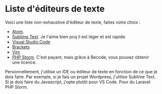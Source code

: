 # Liste d'éditeurs de texte

Voici une liste non-exhaustive d'éditeur de texte, faites votre choix :

* [Atom](https://atom.io/).
* [Sublime Text](https://www.sublimetext.com/). Je l'aime bien pcq il est léger et est rapide. 
* [Visual Studio Code](https://code.visualstudio.com/)  
* [Brackets](http://brackets.io/)
* [Vim](https://www.vim.org/)
* [PHP Storm](https://www.jetbrains.com/phpstorm/?fromMenu). C'est payant, mais grâce à Becode, vous pouvez obtenir une licence. 

Personnellement, j'utilise un IDE ou éditeur de texte en fonction de ce que je dois faire. Par exemple, si je fais un projet Wordpress, j'utilise Sublime Text. Si je dois faire du Javascript, j'opte plutôt pour VS Code. 
Pour du Laravel PHP Storm. 

